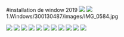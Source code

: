 #installation de window 2019
<img src=images/IMG_0584.jpg width='' height='' > </img>
<img src=images/IMG_0585.jpg width='' height='' > </img>
1.Windows/300130487/images/IMG_0584.jpg

<img src=images/IMG_0586.jpg width='' height='' > </img>
<img src=images/IMG_0587.jpg width='' height='' > </img>
<img src=images/IMG_0588.jpg width='' height='' > </img>
<img src=images/IMG_0590.jpg width='' height='' > </img>
<img src=images/IMG_0591.jpg width='' height='' > </img>
<img src=images/IMG_0592.jpg width='' height='' > </img>
<img src=images/IMG_0593.jpg width='' height='' > </img>
<img src=images/IMG_0596.jpg width='' height='' > </img>
<img src=images/IMG_0597.jpg width='' height='' > </img>
<img src=images/IMG_0598.jpg width='' height='' > </img>
<img src=images/IMG_0700.jpg width='' height='' > </img>
